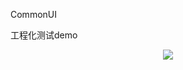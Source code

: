 CommonUI

<p>
    工程化测试demo
</p>

<p align="center">
    <a href="https://github.com/voyageHu/smart-ui/actions/workflows/main.yml">
        <img src="https://github.com/voyageHu/smart-ui/actions/workflows/main.yml/badge.svg?branch=main" />
    </a>
</p>
